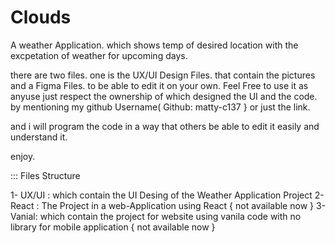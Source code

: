 # Clouds
A weather Application. which shows temp of desired location with the excpetation of weather for upcoming days.

there are two files. one is the UX/UI Design Files. that contain the pictures and a Figma Files. to be able to edit it on your own.
Feel Free to use it as anyuse just respect the ownership of which designed the UI and the code. by mentioning my github Username( Github: matty-c137 } or just the link.

and i will program the code in a way that others be able to edit it easily and understand it.

enjoy.


::: Files Structure 

1- UX/UI : which contain the UI Desing of the Weather Application Project
2- React : The Project in a web-Application using React { not available now }
3- Vanial: which contain the project for website using vanila code with no library for mobile application { not available now }
